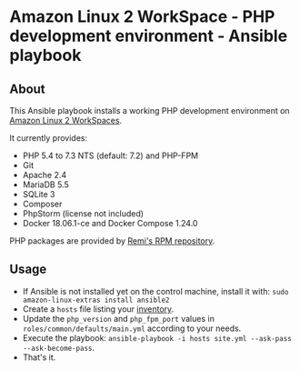 # Amazon Linux 2 WorkSpace - PHP development environment - Ansible playbook

## About

This Ansible playbook installs a working PHP development environment on
[Amazon Linux 2 WorkSpaces](https://aws.amazon.com/workspaces/).

It currently provides:

* PHP 5.4 to 7.3 NTS (default: 7.2) and PHP-FPM
* Git
* Apache 2.4
* MariaDB 5.5
* SQLite 3
* Composer
* PhpStorm (license not included)
* Docker 18.06.1-ce and Docker Compose 1.24.0

PHP packages are provided by [Remi's RPM repository](https://rpms.remirepo.net/).

## Usage

* If Ansible is not installed yet on the control machine, install it with:
  `sudo amazon-linux-extras install ansible2`
* Create a `hosts` file listing your [inventory](https://docs.ansible.com/ansible/latest/user_guide/intro_inventory.html).
* Update the `php_version` and `php_fpm_port` values in `roles/common/defaults/main.yml` according to your needs.
* Execute the playbook: `ansible-playbook -i hosts site.yml --ask-pass --ask-become-pass`.
* That's it.
